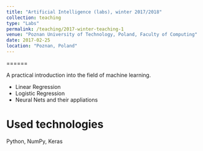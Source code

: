 ```yaml
---
title: "Artificial Intelligence (labs), winter 2017/2018"
collection: teaching
type: "Labs"
permalink: /teaching/2017-winter-teaching-1
venue: "Poznan University of Technology, Poland, Faculty of Computing"
date: 2017-02-25
location: "Poznan, Poland"
---
```



======

A practical introduction into the field of machine learning.

* Linear Regression
* Logistic Regression
* Neural Nets and their appliations

Used technologies
======

Python, NumPy, Keras
